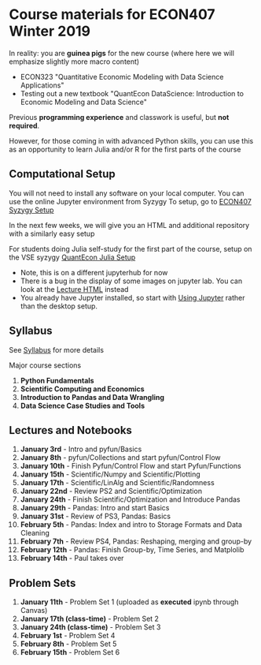# Course materials for ECON407 Winter 2019
In reality: you are **guinea pigs** for the new course (where here we will emphasize slightly more macro content)

* ECON323 "Quantitative Economic Modeling with Data Science Applications"
* Testing out a new textbook "QuantEcon DataScience: Introduction to Economic Modeling and Data Science"

Previous **programming experience** and classwork is useful, but **not required**.

However, for those coming in with advanced Python skills, you can use this as an opportunity to learn Julia and/or R for the first parts of the course

## Computational Setup

You will not need to install any software on your local computer.  You can use the online Jupyter environment from Syzygy
To setup, go to [ECON407 Syzygy Setup](https://ubc.syzygy.ca/jupyter/user-redirect/git-pull?repo=https://github.com/QuantEcon/quantecon-notebooks-datascience&app=lab)

In the next few weeks, we will give you an HTML and additional repository with a similarly easy setup

For students doing Julia self-study for the first part of the course, setup on the VSE syzygy [QuantEcon Julia Setup](https://vse.syzygy.ca/jupyter/user-redirect/git-pull?repo=https://github.com/QuantEcon/lecture-jl-notebooks&app=lab)
 * Note, this is on a different jupyterhub for now
 * There is a bug in the display of some images on jupyter lab.  You can look at the [Lecture HTML](https://lectures.quantecon.org/jl/) instead 
 * You already have Jupyter installed, so start with [Using Jupyter](https://lectures.quantecon.org/jl/getting_started.html#Using-Jupyter) rather than the desktop setup.

## Syllabus
See [Syllabus](syllabus.md) for more details

Major course sections
1. **Python Fundamentals**
2. **Scientific Computing and Economics**
3. **Introduction to Pandas and Data Wrangling**
4. **Data Science Case Studies and Tools**

## Lectures and Notebooks
1. **January 3rd** - Intro and pyfun/Basics
2. **January 8th** - pyfun/Collections and start pyfun/Control Flow
3. **January 10th** - Finish Pyfun/Control Flow and start Pyfun/Functions
4. **January 15th** - Scientific/Numpy and Scientific/Plotting
5. **January 17th** - Scientific/LinAlg and Scientific/Randomness
6. **January 22nd** - Review PS2 and Scientific/Optimization
7. **January 24th** - Finish Scientific/Optimization and Introduce Pandas
8. **January 29th** - Pandas: Intro and start Basics
9. **January 31st** - Review of PS3, Pandas: Basics
10. **February 5th** - Pandas: Index and intro to Storage Formats and Data Cleaning
11. **February 7th** - Review PS4, Pandas: Reshaping, merging and group-by
12. **February 12th** - Pandas: Finish Group-by, Time Series, and Matplolib
13. **February 14th** - Paul takes over


## Problem Sets
1. **January 11th** - Problem Set 1 (uploaded as **executed** ipynb through Canvas)
2. **January 17th (class-time)** - Problem Set 2
3. **January 24th (class-time)** - Problem Set 3
4. **February 1st** - Problem Set 4
5. **February 8th** - Problem Set 5
6. **February 15th** - Problem Set 6
